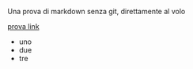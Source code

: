 Una prova di markdown senza git, direttamente al volo

[prova link](http://www.google.com)

* uno
* due
* tre

